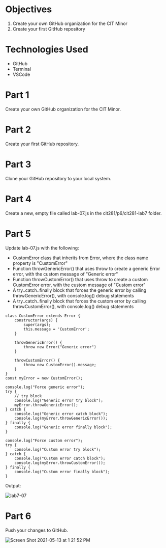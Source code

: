 # Objectives
1. Create your own GitHub organization for the CIT Minor
2. Create your first GitHub repository

# Technologies Used
- GitHub
- Terminal
- VSCode

# Part 1
Create your own GitHub organization for the CIT Minor. 

# Part 2
Create your first GitHub repository.

# Part 3
Clone your GitHub repository to your local system.

# Part 4
Create a new, empty file called lab-07.js in the cit281/p6/cit281-lab7 folder.

# Part 5
Update lab-07.js with the following:
- CustomError class that inherits from Error, where the class name property is "CustomError"
- Function throwGenericError() that uses throw to create a generic Error error, with the custom message of "Generic error"
- Function throwCustomError() that uses throw to create a custom CustomError error, with the custom message of "Custom error"
- A try..catch..finally block that forces the generic error by calling throwGenericError(), with console.log() debug statements
- A try..catch..finally block that forces the custom error by calling throwCustomError(), with console.log() debug statements

```
class CustomError extends Error {
    constructor(args) {
        super(args);
        this.message = 'CustomError';
    }

    throwGenericError() {
        throw new Error("Generic error")
    }

    throwCustomError() {
        throw new CustomError().message;
    }
}
const myError = new CustomError();

console.log("Force generic error");
try {
    // try block
    console.log("Generic error try block");
    myError.throwGenericError();
} catch {
    console.log("Generic error catch block");
    console.log(myError.throwGenericError());
} finally {
    console.log("Generic error finally block");
}

console.log("Force custom error");
try {
    console.log("Custom error try block");
} catch {
    console.log("Custom error catch block");
    console.log(myError.throwCustomError());
} finally {
    console.log("Custom error finally block");
}
```

Output:

![lab7-07](https://user-images.githubusercontent.com/83732149/120248360-b7ebd380-c22b-11eb-9830-524d0ad54880.png)

# Part 6
Push your changes to GitHub.

![Screen Shot 2021-05-13 at 1 21 52 PM](https://user-images.githubusercontent.com/83732149/120248579-a0f9b100-c22c-11eb-9300-544e28ee4038.png)



